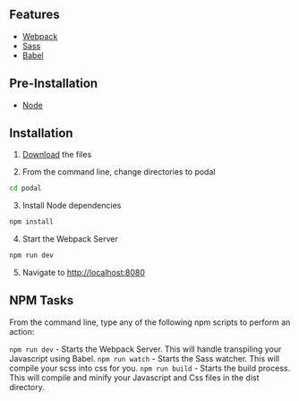 ## Features
* [Webpack](http://gulpjs.com/)
* [Sass](http://sass-lang.com/)
* [Babel](http://foundation.zurb.com/)

## Pre-Installation

* [Node](http://nodejs.org/)

## Installation

1) [Download](https://github.com/fallen-rve/podal/archive/master.zip) the files

2) From the command line, change directories to podal

```bash
cd podal
```

3) Install Node dependencies

```bash
npm install
```

4) Start the Webpack Server
```bash
npm run dev
```

5) Navigate to [http://localhost:8080](http://localhost:8080)

## NPM Tasks

From the command line, type any of the following npm scripts to perform an action:

`npm run dev` - Starts the Webpack Server. This will handle transpiling your Javascript using Babel.
`npm run watch` - Starts the Sass watcher. This will compile your scss into css for you.
`npm run build` - Starts the build process. This will compile and minify your Javascript and Css files in the dist directory.
